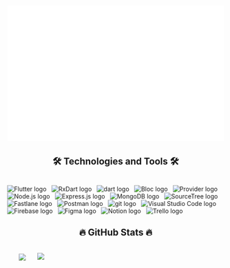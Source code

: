 <!-- datonefeed -->
<a href="#" target="_blank">
  <img src="svg/datonefeed.svg" width="1200" alt="datonefeed-official" />
</a>

<h2 align="center">🛠 Technologies and Tools 🛠</h2>
<br>
<!-- https://simpleicons.org/ -->
<span><img src="https://img.shields.io/badge/Flutter-282C34?logo=flutter&logoColor=61DAFB" alt="Flutter logo" title="Flutter" height="25" /></span>
&nbsp;
<span><img src="https://img.shields.io/badge/RxDart-282C34?logo=reactivex&logoColor=B7178C" alt="RxDart logo" title="RxDart" height="25" /></span>
&nbsp;
<span><img src="https://img.shields.io/badge/Dart-282C34?logo=dart&logoColor=61DAFB" alt="dart logo" title="Dart" height="25" /></span>
&nbsp;
<span><img src="https://img.shields.io/badge/Bloc-282C34?logo=myget&logoColor=0C79CE" alt="Bloc logo" title="Bloc" height="25" /></span>
&nbsp;
<span><img src="https://img.shields.io/badge/Provider-282C34?logo=fluentbit&logoColor=61DAFB" alt="Provider logo" title="Provider" height="25" /></span>
&nbsp;
<span><img src="https://img.shields.io/badge/Node.js-282C34?logo=node.js&logoColor=00F200" alt="Node.js logo" title="Node.js" height="25" /></span>
&nbsp;
<span><img src="https://img.shields.io/badge/Express-282C34?logo=express&logoColor=FFFFFF" alt="Express.js logo" title="Express.js" height="25" /></span>
&nbsp;
<span><img src="https://img.shields.io/badge/MongoDB-282C34?logo=mongodb&logoColor=47A248" alt="MongoDB logo" title="MongoDB" height="25" /></span>
&nbsp;
<span><img src="https://img.shields.io/badge/SourceTree-282C34?logo=sourceTree&logoColor=0052CC" alt="SourceTree logo" title="SourceTree" height="25" /></span>
&nbsp;
<span><img src="https://img.shields.io/badge/Fastlane%20-282C34?logo=fastlane&logoColor=00F200" alt="Fastlane logo" title="Fastlane" height="25" /></span>
&nbsp;
<span><img src="https://img.shields.io/badge/Postman-282C34?logo=postman&logoColor=FF6C37" alt="Postman logo" title="Postman" height="25" /></span>
&nbsp;
<span><img src="https://img.shields.io/badge/git-282C34?logo=git&logoColor=F05032" alt="git logo" title="git" height="25" /></span>
&nbsp;
<span><img src="https://img.shields.io/badge/VS%20Code-282C34?logo=visual-studio-code&logoColor=007ACC" alt="Visual Studio Code logo" title="Visual Studio Code" height="25" /></span>
&nbsp;
<span><img src="https://img.shields.io/badge/Firebase-282C34?logo=firebase&logoColor=FFCA28" alt="Firebase logo" title="Firebase" height="25" /></span>
&nbsp;
<span><img src="https://img.shields.io/badge/Figma-282C34?logo=figma&logoColor=F24E1E" alt="Figma logo" title="Figma" height="25" /></span>
&nbsp;
<span><img src="https://img.shields.io/badge/Notion-282C34?logo=notion&logoColor=000000" alt="Notion logo" title="Notion" height="25" /></span>
&nbsp;
<span><img src="https://img.shields.io/badge/Trello-282C34?logo=trello&logoColor=0052CC" alt="Trello logo" title="Trello" height="25" /></span>
&nbsp;
<br>
<h2 align="center">🔥 GitHub Stats 🔥</h2>
<!-- https://github.com/anuraghazra/github-readme-stats -->
<br>
<div align=center>
  <a href="#" title="datonefeed">
    <img width="315" align="center" src="https://github-readme-stats.vercel.app/api/top-langs/?username=datonefeed&hide=c%23,powershell,Mathematica,Ruby,Objective-C,Objective-C%2b%2b,Cuda&title_color=61dafb&text_color=ffffff&icon_color=61dafb&bg_color=20232a&langs_count=8&layout=compact&border_color=61dafb&hide_border=true" />
  </a>
  <a href="#" title="datonefeed">
    <img align="right" width="434" src="https://github-readme-stats.vercel.app/api?username=datonefeed&show_icons=true&theme=react&border_color=61dafb&hide_border=true&rank_icon=github&include_all_commits=true" />
  </a>
</div>
<!-- https://icons8.com -->
